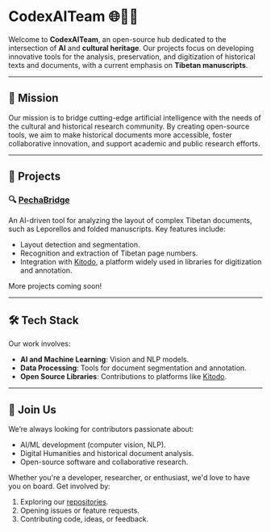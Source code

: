 # CodexAITeam 🌐🤖📜

Welcome to **CodexAITeam**, an open-source hub dedicated to the intersection of **AI** and **cultural heritage**. Our projects focus on developing innovative tools for the analysis, preservation, and digitization of historical texts and documents, with a current emphasis on **Tibetan manuscripts**.

---

## 🌟 **Mission**
Our mission is to bridge cutting-edge artificial intelligence with the needs of the cultural and historical research community. By creating open-source tools, we aim to make historical documents more accessible, foster collaborative innovation, and support academic and public research efforts.

---

## 📂 **Projects**
### 🔍 [PechaBridge](https://github.com/CodexAITeam/PechaBridge)
An AI-driven tool for analyzing the layout of complex Tibetan documents, such as Leporellos and folded manuscripts. Key features include:
- Layout detection and segmentation.
- Recognition and extraction of Tibetan page numbers.
- Integration with [Kitodo](https://github.com/kitodo), a platform widely used in libraries for digitization and annotation.

More projects coming soon!

---

## 🛠️ **Tech Stack**
Our work involves:
- **AI and Machine Learning**: Vision and NLP models.
- **Data Processing**: Tools for document segmentation and annotation.
- **Open Source Libraries**: Contributions to platforms like [Kitodo](https://github.com/kitodo).

---

## 🤝 **Join Us**
We’re always looking for contributors passionate about:
- AI/ML development (computer vision, NLP).
- Digital Humanities and historical document analysis.
- Open-source software and collaborative research.

Whether you're a developer, researcher, or enthusiast, we'd love to have you on board. Get involved by:
1. Exploring our [repositories](https://github.com/orgs/CodexAITeam/repositories).
2. Opening issues or feature requests.
3. Contributing code, ideas, or feedback.
